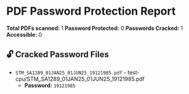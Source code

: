 # PDF Password Protection Report

**Total PDFs scanned:** 1
**Password Protected:** 0
**Passwords Cracked:** 1
**Accessible:** 0

## 🔓 Cracked Password Files

- `STM_SA1289_01JAN25_01JUN25_19121985.pdf` - test-cpu/STM_SA1289_01JAN25_01JUN25_19121985.pdf
  - **Password:** `19121985`

